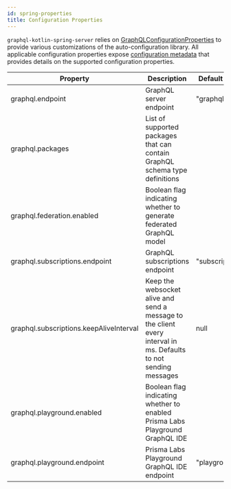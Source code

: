 ```yaml
---
id: spring-properties
title: Configuration Properties
---
```


`graphql-kotlin-spring-server` relies on [GraphQLConfigurationProperties](https://github.com/ExpediaGroup/graphql-kotlin/blob/master/graphql-kotlin-spring-server/src/main/kotlin/com/expediagroup/graphql/spring/GraphQLConfigurationProperties.kt) 
to provide various customizations of the auto-configuration library. All applicable configuration properties expose [configuration
metadata](https://docs.spring.io/spring-boot/docs/current/reference/html/configuration-metadata.html) that provides
details on the supported configuration properties.

| Property | Description | Default Value |
|----------|-------------|---------------|
| graphql.endpoint | GraphQL server endpoint | "graphql" |
| graphql.packages | List of supported packages that can contain GraphQL schema type definitions | |
| graphql.federation.enabled | Boolean flag indicating whether to generate federated GraphQL model | |
| graphql.subscriptions.endpoint | GraphQL subscriptions endpoint | "subscriptions" |
| graphql.subscriptions.keepAliveInterval | Keep the websocket alive and send a message to the client every interval in ms. Defaults to not sending messages | null |
| graphql.playground.enabled | Boolean flag indicating whether to enabled Prisma Labs Playground GraphQL IDE | |
| graphql.playground.endpoint | Prisma Labs Playground GraphQL IDE endpoint | "playground" |
